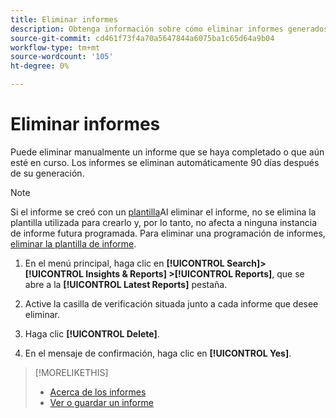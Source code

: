 ```yaml
---
title: Eliminar informes
description: Obtenga información sobre cómo eliminar informes generados.
source-git-commit: cd461f73f4a70a5647844a6075ba1c65d64a9b04
workflow-type: tm+mt
source-wordcount: '105'
ht-degree: 0%

---
```


# Eliminar informes

Puede eliminar manualmente un informe que se haya completado o que aún esté en curso. Los informes se eliminan automáticamente 90 días después de su generación.

>[!NOTE]
>
>Si el informe se creó con un [plantilla](/help/search-social-commerce/reports/automation/templates/template-about.md)Al eliminar el informe, no se elimina la plantilla utilizada para crearlo y, por lo tanto, no afecta a ninguna instancia de informe futura programada. Para eliminar una programación de informes, [eliminar la plantilla de informe](/help/search-social-commerce/reports/automation/templates/template-delete.md).

1. En el menú principal, haga clic en **[!UICONTROL Search]> [!UICONTROL Insights & Reports] >[!UICONTROL Reports]**, que se abre a la **[!UICONTROL Latest Reports]** pestaña.

1. Active la casilla de verificación situada junto a cada informe que desee eliminar.

1. Haga clic **[!UICONTROL Delete]**.

1. En el mensaje de confirmación, haga clic en **[!UICONTROL Yes]**.

>[!MORELIKETHIS]
>
>* [Acerca de los informes](/help/search-social-commerce/reports/report-about.md)
>* [Ver o guardar un informe](/help/search-social-commerce/reports/management/report-view-save.md)

